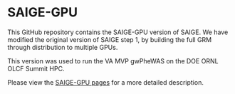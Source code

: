 # SAIGE-GPU
This GitHub repository contains the SAIGE-GPU version of SAIGE.
We have modified the original version of SAIGE step 1, by building the full GRM through distribution to multiple GPUs.

This version was used to run the VA MVP gwPheWAS on the DOE ORNL OLCF Summit HPC.

Please view the [SAIGE-GPU pages](https://exascale-genomics.github.io/SAIGE-GPU/index.html#/) for a more detailed description.

